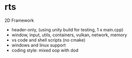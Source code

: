 # rts
2D Framework
- header-only, (using unity build for testing, 1 x main.cpp)
- window, input, utils, containers, vulkan, network, memory
- vs code and shell scripts (no cmake)
- windows and linux support
- coding style: mixed oop with dod